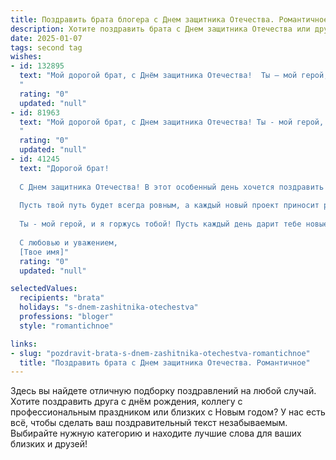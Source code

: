 ```yaml
---
title: Поздравить брата блогера с Днем защитника Отечества. Романтичное
description: Хотите поздравить брата с Днем защитника Отечества или другим праздником? Наш ИИ создаст незабываемое поздравление, а вы обязательно выделитесь среди других.  
date: 2025-01-07
tags: second tag
wishes:
- id: 132895
  text: "Мой дорогой брат, с Днём защитника Отечества!  Ты – мой герой, мой защитник,  мой надежный тыл, даже будучи блогером,  твоя смелость и  искренность  – настоящая крепость.  Пусть в твоём сердце всегда царит мир и любовь, а все твои начинания будут успешны и полны вдохновения.  Я бесконечно тебя люблю и горжусь тобой!
  "
  rating: "0"
  updated: "null"
- id: 81963
  text: "Мой дорогой брат, с Днем защитника Отечества! Ты - мой герой, защитник не только нашей семьи, но и всех, кто читает твои посты, кто вдохновляется твоим талантом и мужеством. Пусть твоя сила и мудрость всегда будут с тобой, а твое сердце - полным вдохновения и любви!
  "
  rating: "0"
  updated: "null"
- id: 41245
  text: "Дорогой брат!
  
  С Днем защитника Отечества! В этот особенный день хочется поздравить тебя не только как настоящего защитника, но и как талантливого блогера, который с каждым постом вдохновляет и поддерживает нас. Твоя смелость, креативность и умение донести до людей важные мысли делают мир лучше и ярче.
  
  Пусть твой путь будет всегда ровным, а каждый новый проект приносит радость и удовлетворение. Желаю, чтобы за тобой шли преданные подписчики, а идеи лишь множились, словно звезды на ночном небосводе.
  
  Ты - мой герой, и я горжусь тобой! Пусть каждый день дарит тебе новые возможности, а твое сердце будет наполнено любовью и вдохновением.
  
  С любовью и уважением,
  [Твое имя]"
  rating: "0"
  updated: "null"

selectedValues:
  recipients: "brata"
  holidays: "s-dnem-zashitnika-otechestva"
  professions: "bloger"
  style: "romantichnoe"

links:
- slug: "pozdravit-brata-s-dnem-zashitnika-otechestva-romantichnoe"
  title: "Поздравить брата с Днем защитника Отечества. Романтичное"
---
```


Здесь вы найдете отличную подборку поздравлений на любой случай.
Хотите поздравить друга с днём рождения, коллегу с профессиональным праздником или близких с Новым годом? У нас есть всё, чтобы сделать ваш поздравительный текст незабываемым. Выбирайте нужную категорию и находите лучшие слова для ваших близких и друзей!
